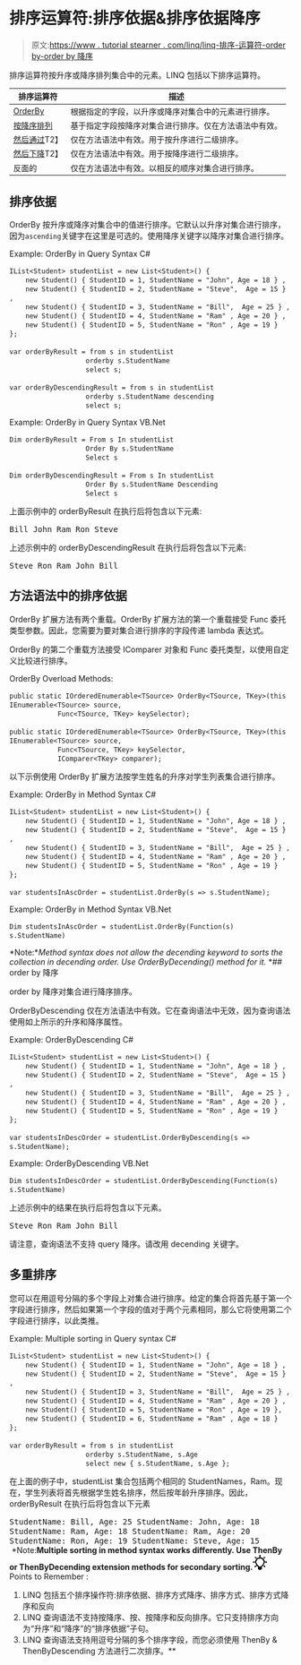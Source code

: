 # 排序运算符:排序依据&排序依据降序

> 原文:[https://www . tutorial stearner . com/linq/linq-排序-运算符-order by-order by 降序](https://www.tutorialsteacher.com/linq/linq-sorting-operators-orderby-orderbydescending)

排序运算符按升序或降序排列集合中的元素。LINQ 包括以下排序运算符。

| 排序运算符 | 描述 |
| --- | --- |
| [OrderBy](#orderby) | 根据指定的字段，以升序或降序对集合中的元素进行排序。 |
| [按降序排列](#orderbydescending) | 基于指定字段按降序对集合进行排序。仅在方法语法中有效。 |
| [然后通过](/linq/linq-sorting-operators-thenby-thenbydescending)T2】 | 仅在方法语法中有效。用于按升序进行二级排序。 |
| [然后下降](/linq/linq-sorting-operators-thenby-thenbydescending)T2】 | 仅在方法语法中有效。用于按降序进行二级排序。 |
| 反面的 | 仅在方法语法中有效。以相反的顺序对集合进行排序。 |

## 排序依据

OrderBy 按升序或降序对集合中的值进行排序。它默认以升序对集合进行排序，因为`ascending`关键字在这里是可选的。使用降序关键字以降序对集合进行排序。

Example: OrderBy in Query Syntax C#

```
IList<Student> studentList = new List<Student>() { 
    new Student() { StudentID = 1, StudentName = "John", Age = 18 } ,
    new Student() { StudentID = 2, StudentName = "Steve",  Age = 15 } ,
    new Student() { StudentID = 3, StudentName = "Bill",  Age = 25 } ,
    new Student() { StudentID = 4, StudentName = "Ram" , Age = 20 } ,
    new Student() { StudentID = 5, StudentName = "Ron" , Age = 19 } 
};

var orderByResult = from s in studentList
                   orderby s.StudentName 
                   select s;

var orderByDescendingResult = from s in studentList
                   orderby s.StudentName descending
                   select s;
```

Example: OrderBy in Query Syntax VB.Net

```
Dim orderByResult = From s In studentList
                   Order By s.StudentName  
                   Select s

Dim orderByDescendingResult = From s In studentList
                   Order By s.StudentName Descending
                   Select s
```

上面示例中的 orderByResult 在执行后将包含以下元素:

<samp>Bill
John
Ram
Ron
Steve</samp>

上述示例中的 orderByDescendingResult 在执行后将包含以下元素:

<samp>Steve
Ron
Ram
John
Bill</samp>

## 方法语法中的排序依据

OrderBy 扩展方法有两个重载。OrderBy 扩展方法的第一个重载接受 Func 委托类型参数。因此，您需要为要对集合进行排序的字段传递 lambda 表达式。

OrderBy 的第二个重载方法接受 IComparer 对象和 Func 委托类型，以使用自定义比较进行排序。

OrderBy Overload Methods:

```
public static IOrderedEnumerable<TSource> OrderBy<TSource, TKey>(this IEnumerable<TSource> source, 
            Func<TSource, TKey> keySelector);

public static IOrderedEnumerable<TSource> OrderBy<TSource, TKey>(this IEnumerable<TSource> source, 
            Func<TSource, TKey> keySelector, 
            IComparer<TKey> comparer);

```

以下示例使用 OrderBy 扩展方法按学生姓名的升序对学生列表集合进行排序。

Example: OrderBy in Method Syntax C#

```
IList<Student> studentList = new List<Student>() { 
    new Student() { StudentID = 1, StudentName = "John", Age = 18 } ,
    new Student() { StudentID = 2, StudentName = "Steve",  Age = 15 } ,
    new Student() { StudentID = 3, StudentName = "Bill",  Age = 25 } ,
    new Student() { StudentID = 4, StudentName = "Ram" , Age = 20 } ,
    new Student() { StudentID = 5, StudentName = "Ron" , Age = 19 } 
};

var studentsInAscOrder = studentList.OrderBy(s => s.StudentName);
```

Example: OrderBy in Method Syntax VB.Net

```
Dim studentsInAscOrder = studentList.OrderBy(Function(s) s.StudentName)

```

*Note:**Method syntax does not allow the decending keyword to sorts the collection in decending order. Use OrderByDecending() method for it.* *## order by 降序

order by 降序对集合进行降序排序。

OrderByDescending 仅在方法语法中有效。它在查询语法中无效，因为查询语法使用如上所示的升序和降序属性。

Example: OrderByDescending C#

```
IList<Student> studentList = new List<Student>() { 
    new Student() { StudentID = 1, StudentName = "John", Age = 18 } ,
    new Student() { StudentID = 2, StudentName = "Steve",  Age = 15 } ,
    new Student() { StudentID = 3, StudentName = "Bill",  Age = 25 } ,
    new Student() { StudentID = 4, StudentName = "Ram" , Age = 20 } ,
    new Student() { StudentID = 5, StudentName = "Ron" , Age = 19 } 
};

var studentsInDescOrder = studentList.OrderByDescending(s => s.StudentName);
```

Example: OrderByDescending VB.Net

```
Dim studentsInDescOrder = studentList.OrderByDescending(Function(s) s.StudentName)
```

上述示例中的结果在执行后将包含以下元素。

<samp>Steve
Ron
Ram
John
Bill</samp>

请注意，查询语法不支持 query 降序。请改用 decending 关键字。

## 多重排序

您可以在用逗号分隔的多个字段上对集合进行排序。给定的集合将首先基于第一个字段进行排序，然后如果第一个字段的值对于两个元素相同，那么它将使用第二个字段进行排序，以此类推。

Example: Multiple sorting in Query syntax C#

```
IList<Student> studentList = new List<Student>() { 
    new Student() { StudentID = 1, StudentName = "John", Age = 18 } ,
    new Student() { StudentID = 2, StudentName = "Steve",  Age = 15 } ,
    new Student() { StudentID = 3, StudentName = "Bill",  Age = 25 } ,
    new Student() { StudentID = 4, StudentName = "Ram" , Age = 20 } ,
    new Student() { StudentID = 5, StudentName = "Ron" , Age = 19 }, 
    new Student() { StudentID = 6, StudentName = "Ram" , Age = 18 }
};

var orderByResult = from s in studentList
                   orderby s.StudentName, s.Age 
                   select new { s.StudentName, s.Age };
```

在上面的例子中，studentList 集合包括两个相同的 StudentNames，Ram。现在，学生列表将首先根据学生姓名排序，然后按年龄升序排序。因此，orderByResult 在执行后将包含以下元素

<samp>StudentName: Bill, Age: 25
StudentName: John, Age: 18
StudentName: Ram, Age: 18
StudentName: Ram, Age: 20
StudentName: Ron, Age: 19
StudentName: Steve, Age: 15</samp>  *Note:**Multiple sorting in method syntax works differently. Use ThenBy or ThenByDecending extension methods for secondary sorting.**![](img/85db52f5404f0c468e1b194aa487d6a1.png)  Points to Remember :

1.  LINQ 包括五个排序操作符:排序依据、排序方式降序、排序方式、排序方式降序和反向
2.  LINQ 查询语法不支持按降序、按、按降序和反向排序。它只支持排序方向为“升序”和“降序”的“排序依据”子句。
3.  LINQ 查询语法支持用逗号分隔的多个排序字段，而您必须使用 ThenBy & ThenByDescending 方法进行二次排序。**